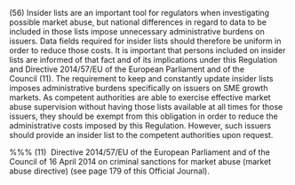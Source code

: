 (56) Insider lists are an important tool for regulators when investigating possible market abuse, but national differences in regard to data to be included in those lists impose unnecessary administrative burdens on issuers. Data fields required for insider lists should therefore be uniform in order to reduce those costs. It is important that persons included on insider lists are informed of that fact and of its implications under this Regulation and Directive 2014/57/EU of the European Parliament and of the Council (11). The requirement to keep and constantly update insider lists imposes administrative burdens specifically on issuers on SME growth markets. As competent authorities are able to exercise effective market abuse supervision without having those lists available at all times for those issuers, they should be exempt from this obligation in order to reduce the administrative costs imposed by this Regulation. However, such issuers should provide an insider list to the competent authorities upon request.

%%% (11)  Directive 2014/57/EU of the European Parliament and of the Council of 16 April 2014 on criminal sanctions for market abuse (market abuse directive) (see page 179 of this Official Journal).